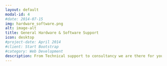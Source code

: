 ```yaml
---
layout: default
modal-id: 4
#date: 2014-07-15
img: hardware_software.png
alt: image-alt
title: General Hardware & Software Support
icon: desktop
#project-date: April 2014
#client: Start Bootstrap
#category: Web Development
description: From Technical support to consultancy we are there for you.
---
```

